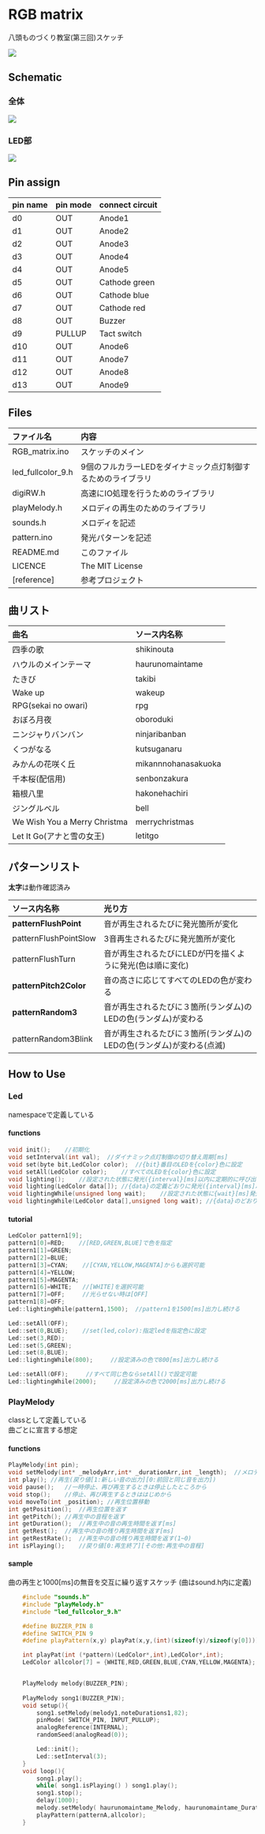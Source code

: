 RGB matrix
==========

八頭ものづくり教室(第三回)スケッチ

![](reference/2014-11-13/DSC07873.JPG)

Schematic
---------

### 全体
![](reference/2014-11-13/sche1.png)

### LED部
![](reference/2014-11-13/sche2.png)

Pin assign
----------
|pin name|pin mode|connect circuit|
|:-------|:-------|:--------------|
|d0      |OUT     |Anode1
|d1      |OUT     |Anode2
|d2      |OUT     |Anode3
|d3      |OUT     |Anode4
|d4      |OUT     |Anode5
|d5      |OUT     |Cathode green
|d6      |OUT     |Cathode blue
|d7      |OUT     |Cathode red
|d8      |OUT     |Buzzer
|d9      |PULLUP  |Tact switch
|d10     |OUT     |Anode6
|d11     |OUT     |Anode7
|d12     |OUT     |Anode8
|d13     |OUT     |Anode9

Files
------

|ファイル名|内容|
|:-------|:---|
|RGB_matrix.ino|スケッチのメイン|
|led_fullcolor_9.h|9個のフルカラーLEDをダイナミック点灯制御するためのライブラリ|
|digiRW.h|高速にIO処理を行うためのライブラリ|
|playMelody.h|メロディの再生のためのライブラリ|
|sounds.h|メロディを記述|
|pattern.ino|発光パターンを記述|
|README.md|このファイル|
|LICENCE|The MIT License|
|[reference]|参考プロジェクト|

曲リスト
-------

|曲名|ソース内名称|
|:--|:----------|
|四季の歌  |shikinouta|
|ハウルのメインテーマ  |haurunomaintame|
|たきび  |takibi|
|Wake up  |wakeup|
|RPG(sekai no owari)  |rpg|
|おぼろ月夜  |oboroduki|
|ニンジャりバンバン  |ninjaribanban|
|くつがなる  |kutsuganaru|
|みかんの花咲く丘  |mikannnohanasakuoka|
|千本桜(配信用)  |senbonzakura|
|箱根八里  |hakonehachiri|
|ジングルベル  |bell|
|We Wish You a Merry Christma  |merrychristmas|
|Let It Go(アナと雪の女王) |letitgo|

パターンリスト
-------
**太字**は動作確認済み

|ソース内名称|光り方|
|:--|:----------|
|**patternFlushPoint**|音が再生されるたびに発光箇所が変化|
|patternFlushPointSlow|3音再生されるたびに発光箇所が変化|
|patternFlushTurn|音が再生されるたびにLEDが円を描くように発光(色は順に変化)|
|**patternPitch2Color**|音の高さに応じてすべてのLEDの色が変わる|
|**patternRandom3**|音が再生されるたびに３箇所(ランダム)のLEDの色(ランダム)が変わる|
|patternRandom3Blink|音が再生されるたびに３箇所(ランダム)のLEDの色(ランダム)が変わる(点滅)|


How to Use
----------

### Led
namespaceで定義している

#### functions
```cpp
void init();    //初期化
void setInterval(int val);  //ダイナミック点灯制御の切り替え周期[ms]
void set(byte bit,LedColor color);  //{bit}番目のLEDを{color}色に設定
void setAll(LedColor color);    //すべてのLEDを{color}色に設定
void lighting();    //設定された状態に発光({interval}[ms]以内に定期的に呼び出しする必要あり)
void lighting(LedColor data[]); //{data}の定義どおりに発光({interval}[ms]以内に定期的に呼び出しする必要あり)
void lightingWhile(unsigned long wait);    //設定された状態に{wait}[ms]発光
void lightingWhile(LedColor data[],unsigned long wait); //{data}のどおりに{wait}[ms]発光
```

#### tutorial
```cpp
LedColor pattern1[9];
pattern1[0]=RED;    //[RED,GREEN,BLUE]で色を指定
pattern1[1]=GREEN;
pattern1[2]=BLUE;
pattern1[3]=CYAN;    //[CYAN,YELLOW,MAGENTA]からも選択可能
pattern1[4]=YELLOW;
pattern1[5]=MAGENTA;
pattern1[6]=WHITE;   //[WHITE]を選択可能
pattern1[7]=OFF;     //光らせない時は[OFF]
pattern1[8]=OFF;
Led::lightingWhile(pattern1,1500);  //pattern1を1500[ms]出力し続ける

Led::setAll(OFF);
Led::set(0,BLUE);    //set(led,color):指定ledを指定色に設定
Led::set(3,RED);
Led::set(5,GREEN);
Led::set(8,BLUE);
Led::lightingWhile(800);     //設定済みの色で800[ms]出力し続ける

Led::setAll(OFF);     //すべて同じ色ならsetAll()で設定可能
Led::lightingWhile(2000);     //設定済みの色で2000[ms]出力し続ける
```

### PlayMelody
classとして定義している  
曲ごとに宣言する想定

#### functions
```cpp
PlayMelody(int pin);
void setMelody(int* _melodyArr,int* _durationArr,int _length);	//メロディーの設定
int play();	//再生(戻り値[1:新しい音の出力][0:前回と同じ音を出力])
void pause();	//一時停止、再び再生するときは停止したところから
void stop();	//停止、再び再生するときははじめから
void moveTo(int _position);	//再生位置移動
int getPosition();	//再生位置を返す
int getPitch();	//再生中の音程を返す
int getDuration();	//再生中の音の再生時間を返す[ms]
int getRest();	//再生中の音の残り再生時間を返す[ms]
int getRestRate();	//再生中の音の残り再生時間を返す(1~0)
int isPlaying();	//戻り値[0:再生終了][その他:再生中の音程]
```

#### sample
曲の再生と1000[ms]の無音を交互に繰り返すスケッチ
(曲はsound.h内に定義)

```cpp
	#include "sounds.h"
	#include "playMelody.h"
	#include "led_fullcolor_9.h"

	#define BUZZER_PIN 8
	#define SWITCH_PIN 9
	#define playPattern(x,y) playPat(x,y,(int)(sizeof(y)/sizeof(y[0])))

	int playPat(int (*pattern)(LedColor*,int),LedColor*,int);
	LedColor allcolor[7] = {WHITE,RED,GREEN,BLUE,CYAN,YELLOW,MAGENTA};


	PlayMelody melody(BUZZER_PIN);
	
	PlayMelody song1(BUZZER_PIN);
	void setup(){
		song1.setMelody(melody1,noteDurations1,82);
		pinMode( SWITCH_PIN, INPUT_PULLUP); 
		analogReference(INTERNAL);
		randomSeed(analogRead(0));

		Led::init();
		Led::setInterval(3);
	}
	void loop(){
		song1.play();
		while( song1.isPlaying() ) song1.play();
		song1.stop();
		delay(1000);
		melody.setMelody( haurunomaintame_Melody, haurunomaintame_Duration, haurunomaintame_Length);
		playPattern(patternA,allcolor);    
	}
```

